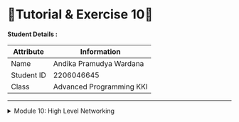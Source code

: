 # 📝Tutorial & Exercise 10📝

**Student Details :**

|  Attribute  | Information              |
|---------------|----------------------------|
| Name          | Andika Pramudya Wardana    |
| Student ID    | 2206046645              |
| Class         | Advanced Programming KKI   |

---
<details>
<summary>Module 10: High Level Networking</summary>

## Questions and Answers

### -> Reflection 

#### 1.2: Understanding how it works
    When I spawn a task using the provided spawner, it initiates an asynchronous process that prints "Andika's Computer: howdy!", then waits for 2 seconds before printing "Andika's Computer: done!". However, before the execution of this task, I insert a synchronous println!("Andika Computer: Hey heyy!"); statement in the main function. Consequently, when the program runs, the synchronous println! statement executes immediately, printing "Andika Computer: Hey heyy!", while the asynchronous task spawned earlier executes subsequently, printing "Andika's Computer: howdy!" after 2 seconds of waiting, followed by "Andika's Computer: done!".

####
---

</details>